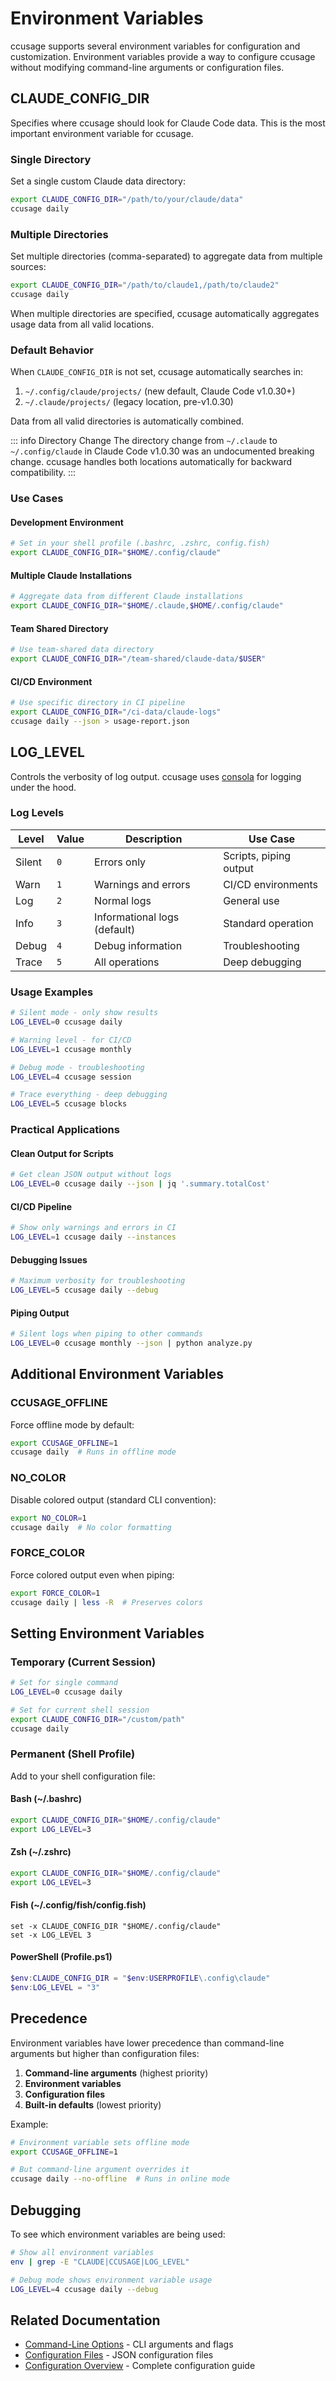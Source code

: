 # Environment Variables

ccusage supports several environment variables for configuration and customization. Environment variables provide a way to configure ccusage without modifying command-line arguments or configuration files.

## CLAUDE_CONFIG_DIR

Specifies where ccusage should look for Claude Code data. This is the most important environment variable for ccusage.

### Single Directory

Set a single custom Claude data directory:

```bash
export CLAUDE_CONFIG_DIR="/path/to/your/claude/data"
ccusage daily
```

### Multiple Directories

Set multiple directories (comma-separated) to aggregate data from multiple sources:

```bash
export CLAUDE_CONFIG_DIR="/path/to/claude1,/path/to/claude2"
ccusage daily
```

When multiple directories are specified, ccusage automatically aggregates usage data from all valid locations.

### Default Behavior

When `CLAUDE_CONFIG_DIR` is not set, ccusage automatically searches in:

1. `~/.config/claude/projects/` (new default, Claude Code v1.0.30+)
2. `~/.claude/projects/` (legacy location, pre-v1.0.30)

Data from all valid directories is automatically combined.

::: info Directory Change
The directory change from `~/.claude` to `~/.config/claude` in Claude Code v1.0.30 was an undocumented breaking change. ccusage handles both locations automatically for backward compatibility.
:::

### Use Cases

#### Development Environment

```bash
# Set in your shell profile (.bashrc, .zshrc, config.fish)
export CLAUDE_CONFIG_DIR="$HOME/.config/claude"
```

#### Multiple Claude Installations

```bash
# Aggregate data from different Claude installations
export CLAUDE_CONFIG_DIR="$HOME/.claude,$HOME/.config/claude"
```

#### Team Shared Directory

```bash
# Use team-shared data directory
export CLAUDE_CONFIG_DIR="/team-shared/claude-data/$USER"
```

#### CI/CD Environment

```bash
# Use specific directory in CI pipeline
export CLAUDE_CONFIG_DIR="/ci-data/claude-logs"
ccusage daily --json > usage-report.json
```

## LOG_LEVEL

Controls the verbosity of log output. ccusage uses [consola](https://github.com/unjs/consola) for logging under the hood.

### Log Levels

| Level  | Value | Description                  | Use Case               |
| ------ | ----- | ---------------------------- | ---------------------- |
| Silent | `0`   | Errors only                  | Scripts, piping output |
| Warn   | `1`   | Warnings and errors          | CI/CD environments     |
| Log    | `2`   | Normal logs                  | General use            |
| Info   | `3`   | Informational logs (default) | Standard operation     |
| Debug  | `4`   | Debug information            | Troubleshooting        |
| Trace  | `5`   | All operations               | Deep debugging         |

### Usage Examples

```bash
# Silent mode - only show results
LOG_LEVEL=0 ccusage daily

# Warning level - for CI/CD
LOG_LEVEL=1 ccusage monthly

# Debug mode - troubleshooting
LOG_LEVEL=4 ccusage session

# Trace everything - deep debugging
LOG_LEVEL=5 ccusage blocks
```

### Practical Applications

#### Clean Output for Scripts

```bash
# Get clean JSON output without logs
LOG_LEVEL=0 ccusage daily --json | jq '.summary.totalCost'
```

#### CI/CD Pipeline

```bash
# Show only warnings and errors in CI
LOG_LEVEL=1 ccusage daily --instances
```

#### Debugging Issues

```bash
# Maximum verbosity for troubleshooting
LOG_LEVEL=5 ccusage daily --debug
```

#### Piping Output

```bash
# Silent logs when piping to other commands
LOG_LEVEL=0 ccusage monthly --json | python analyze.py
```

## Additional Environment Variables

### CCUSAGE_OFFLINE

Force offline mode by default:

```bash
export CCUSAGE_OFFLINE=1
ccusage daily  # Runs in offline mode
```

### NO_COLOR

Disable colored output (standard CLI convention):

```bash
export NO_COLOR=1
ccusage daily  # No color formatting
```

### FORCE_COLOR

Force colored output even when piping:

```bash
export FORCE_COLOR=1
ccusage daily | less -R  # Preserves colors
```

## Setting Environment Variables

### Temporary (Current Session)

```bash
# Set for single command
LOG_LEVEL=0 ccusage daily

# Set for current shell session
export CLAUDE_CONFIG_DIR="/custom/path"
ccusage daily
```

### Permanent (Shell Profile)

Add to your shell configuration file:

#### Bash (~/.bashrc)

```bash
export CLAUDE_CONFIG_DIR="$HOME/.config/claude"
export LOG_LEVEL=3
```

#### Zsh (~/.zshrc)

```zsh
export CLAUDE_CONFIG_DIR="$HOME/.config/claude"
export LOG_LEVEL=3
```

#### Fish (~/.config/fish/config.fish)

```fish
set -x CLAUDE_CONFIG_DIR "$HOME/.config/claude"
set -x LOG_LEVEL 3
```

#### PowerShell (Profile.ps1)

```powershell
$env:CLAUDE_CONFIG_DIR = "$env:USERPROFILE\.config\claude"
$env:LOG_LEVEL = "3"
```

## Precedence

Environment variables have lower precedence than command-line arguments but higher than configuration files:

1. **Command-line arguments** (highest priority)
2. **Environment variables**
3. **Configuration files**
4. **Built-in defaults** (lowest priority)

Example:

```bash
# Environment variable sets offline mode
export CCUSAGE_OFFLINE=1

# But command-line argument overrides it
ccusage daily --no-offline  # Runs in online mode
```

## Debugging

To see which environment variables are being used:

```bash
# Show all environment variables
env | grep -E "CLAUDE|CCUSAGE|LOG_LEVEL"

# Debug mode shows environment variable usage
LOG_LEVEL=4 ccusage daily --debug
```

## Related Documentation

- [Command-Line Options](/guide/cli-options) - CLI arguments and flags
- [Configuration Files](/guide/config-files) - JSON configuration files
- [Configuration Overview](/guide/configuration) - Complete configuration guide
